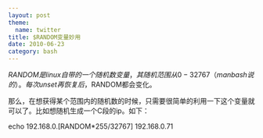 ```yaml
---
layout: post
theme:
  name: twitter
title: $RANDOM变量妙用
date: 2010-06-23
category: bash
---
```


$RANDOM是linux自带的一个随机数变量，其随机范围从0-32767（man bash说的）。每次unset再恢复后，$RANDOM都会变化。

那么，在想获得某个范围内的随机数的时候，只需要很简单的利用一下这个变量就可以了。比如想随机生成一个C段的ip。如下：

echo 192.168.0.$[$RANDOM*255/32767]
192.168.0.71


